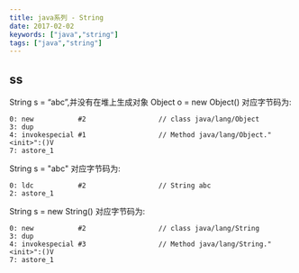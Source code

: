 ```yaml
---
title: java系列 - String
date: 2017-02-02
keywords: ["java","string"]
tags: ["java","string"]
---
```


## ss

String s = “abc”,并没有在堆上生成对象
Object o = new Object() 对应字节码为:

    0: new           #2                  // class java/lang/Object
    3: dup           
    4: invokespecial #1                  // Method java/lang/Object."<init>":()V
    7: astore_1   

String s = "abc" 对应字节码为:

    0: ldc           #2                  // String abc
    2: astore_1  


String s = new String() 对应字节码为:

    0: new           #2                  // class java/lang/String
    3: dup           
    4: invokespecial #3                  // Method java/lang/String."<init>":()V
    7: astore_1  
